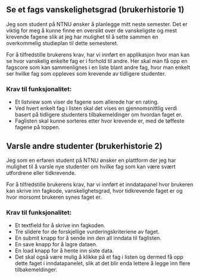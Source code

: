 ## **Se et fags vanskelighetsgrad  (brukerhistorie 1)** 
Jeg som student på NTNU ønsker å planlegge mitt neste semester. Det er viktig for meg å kunne finne en oversikt over de vanskeligste og mest krevende fagene slik at jeg har mulighet til å sette sammen en overkommelig studieplan til dette semesteret. 

For å tilfredstille brukerens krav, har vi innført en applikasjon hvor man kan se hvor vanskelig enkelte fag er i forhold til andre. Her skal man få opp en fagscore som kan sammenlignes i en liste blant andre fag, hvor man enkelt ser hvilke fag som oppleves som krevende av tidligere studenter.

### Krav til funksjonalitet:
- Et listview som viser de fagene som allerede har en rating. 
- Ved hvert enkelt fag i listen skal det vises en gjennomsnittlig verdi basert på tidligere studenters tilbakemeldinger om hvordan faget er. 
- Faglisten skal kunne sorteres etter hvor krevende er, med de tøffeste fagene på toppen.

## **Varsle andre studenter (brukerhistorie 2)** 
Jeg som en erfaren student på NTNU ønsker en plattform der jeg har mulighet til å varsle nye studenter om hvilke fag som kan være svært utfordrene eller tidkrevende. 

For å tilfredstille brukerens krav, har vi innført et inndatapanel hvor brukeren kan skrive inn fagkode, vanskelighetsgrad, hvor tidkrevende faget er og hvor morsomt brukeren synes faget er.

### Krav til funksjonalitet:
- Et textfield for å skrive inn fagkoden.
- Tre slidere for de forskjellige vurderingskriteriene av faget. 
- En submit knapp for å sende inn den all inndata til faglisten.
- En save knapp for å lagre dataen. 
- En load knapp for å hente inn siste data.
- Det skal også være mulig å klikke på et fag i listen og dermed få opp dette faget i inndatapanelet, slik at det blir enda lettere å legge inn flere tilbakemeldinger.
